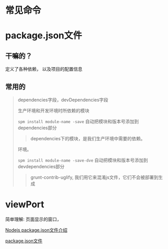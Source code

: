 # 常见命令

# package.json文件

## 干嘛的？

定义了各种依赖， 以及项目的配置信息

## 常用的

>  dependencies字段，devDependencies字段
>
> 生产环境和开发环境时所依赖的模块
>
> `spm install module-name -save` 自动把模块和版本号添加到dependencies部分
>
> > dependencies下的模块，是我们生产环境中需要的依赖。
>
> 
>
> 环境。
>
> `spm install module-name -save-dve` 自动把模块和版本号添加到devdependencies部分
>
> > grunt-contrib-uglify, 我们用它来混淆js文件，它们不会被部署到生成



# viewPort

简单理解: 页面显示的窗口，



[Nodejs package.json文件介绍](http://jingpin.jikexueyuan.com/article/34254.html)

[package.json文件](http://javascript.ruanyifeng.com/nodejs/packagejson.html)

